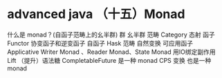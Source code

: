 # advanced java （十五）Monad

什么是 monad？(自函子范畴上的幺半群)
群 幺半群
范畴 Category 态射
函子 Functor 协变函子和逆变函子
自函子 Hask 范畴 自然变换
可应用函子 Applicative 
Writer Monad 、Reader Monad、State Monad
用IO绑定副作用
Lift （提升）语法糖
CompletableFuture 是一种 monad
CPS 变换 也是一种 monad